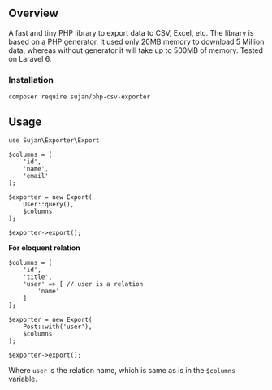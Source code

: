 ## Overview
A fast and tiny PHP library to export data to CSV, Excel, etc. The library is based on a PHP generator. It used only 20MB memory to download 5 Million data, whereas without generator it will take up to 500MB of memory. Tested on Laravel 6.

### Installation
```$xslt
composer require sujan/php-csv-exporter
```

## Usage
`use Sujan\Exporter\Export
`
```$xslt
$columns = [
    'id',
    'name',
    'email'
];

$exporter = new Export(
    User::query(),
    $columns
);

$exporter->export();
```

**For eloquent relation**
```$xslt
$columns = [
    'id',
    'title',
    'user' => [ // user is a relation
        'name'
    ]
];

$exporter = new Export(
    Post::with('user'),
    $columns
);

$exporter->export();
```

Where `user` is the relation name, which is same as is in the `$columns` variable.
